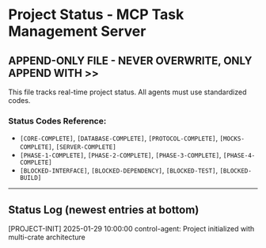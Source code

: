 # Project Status - MCP Task Management Server

## APPEND-ONLY FILE - NEVER OVERWRITE, ONLY APPEND WITH >>

This file tracks real-time project status. All agents must use standardized codes.

### Status Codes Reference:
- `[CORE-COMPLETE]`, `[DATABASE-COMPLETE]`, `[PROTOCOL-COMPLETE]`, `[MOCKS-COMPLETE]`, `[SERVER-COMPLETE]`
- `[PHASE-1-COMPLETE]`, `[PHASE-2-COMPLETE]`, `[PHASE-3-COMPLETE]`, `[PHASE-4-COMPLETE]`
- `[BLOCKED-INTERFACE]`, `[BLOCKED-DEPENDENCY]`, `[BLOCKED-TEST]`, `[BLOCKED-BUILD]`

---
## Status Log (newest entries at bottom)

[PROJECT-INIT] 2025-01-29 10:00:00 control-agent: Project initialized with multi-crate architecture